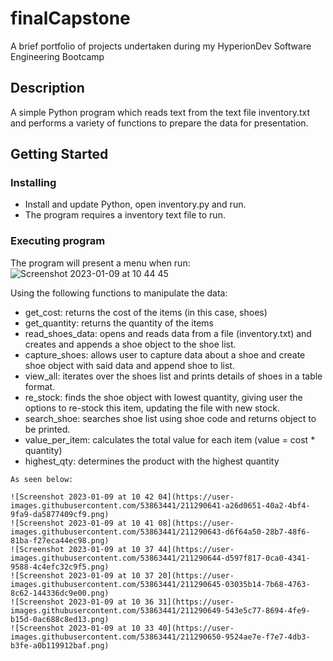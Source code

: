# finalCapstone


A brief portfolio of projects undertaken during my HyperionDev Software Engineering Bootcamp

## Description

A simple Python program which reads text from the text file inventory.txt and performs a variety of functions to prepare the data for presentation. 

## Getting Started

### Installing

* Install and update Python, open inventory.py and run. 
* The program requires a inventory text file to run. 

### Executing program
The program will present a menu when run: 
![Screenshot 2023-01-09 at 10 44 45](https://user-images.githubusercontent.com/53863441/211290736-9a2c96a3-3893-4c26-b5ed-ff6b02dc50d7.png)

Using the following functions to manipulate the data: 

- get_cost: returns the cost of the items (in this case, shoes)
- get_quantity: returns the quantity of the items 
- read_shoes_data: opens and reads data from a file (inventory.txt) and creates and appends a shoe object to the shoe list. 
- capture_shoes: allows user to capture data about a shoe and create shoe object with said data and append shoe to list. 
- view_all: iterates over the shoes list and prints details of shoes in a table format. 
- re_stock: finds the shoe object with lowest quantity, giving user the options to re-stock this item, updating the file with new stock. 
- search_shoe: searches shoe list using shoe code and returns object to be printed. 
- value_per_item: calculates the total value for each item (value = cost * quantity)
- highest_qty: determines the product with the highest quantity 
```
As seen below: 

![Screenshot 2023-01-09 at 10 42 04](https://user-images.githubusercontent.com/53863441/211290641-a26d0651-40a2-4bf4-9fa9-da5877409cf9.png)
![Screenshot 2023-01-09 at 10 41 08](https://user-images.githubusercontent.com/53863441/211290643-d6f64a50-28b7-48f6-81ba-f27eca44ec98.png)
![Screenshot 2023-01-09 at 10 37 44](https://user-images.githubusercontent.com/53863441/211290644-d597f817-0ca0-4341-9588-4c4efc32c9f5.png)
![Screenshot 2023-01-09 at 10 37 20](https://user-images.githubusercontent.com/53863441/211290645-03035b14-7b68-4763-8c62-144336dc9e00.png)
![Screenshot 2023-01-09 at 10 36 31](https://user-images.githubusercontent.com/53863441/211290649-543e5c77-8694-4fe9-b15d-0ac688c8ed13.png)
![Screenshot 2023-01-09 at 10 33 40](https://user-images.githubusercontent.com/53863441/211290650-9524ae7e-f7e7-4db3-b3fe-a0b119912baf.png)



